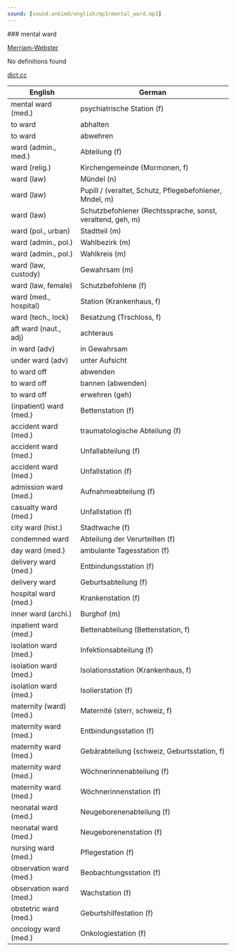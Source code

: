 ```yaml
---
sound: [sound:ankimd/english/mp3/mental_ward.mp3]
---
```


\### mental ward

[Merriam-Webster](https://www.merriam-webster.com/dictionary/mental+ward)

No definitions found

[dict.cc](https://www.dict.cc/mental+ward)

| English        | German       |
| -------------- | ------------ |
| mental ward (med.) | psychiatrische Station (f) |
| to ward | abhalten |
| to ward | abwehren |
| ward (admin., med.) | Abteilung (f) |
| ward (relig.) | Kirchengemeinde (Mormonen, f) |
| ward (law) | Mündel (n) |
| ward (law) | Pupill / (veraltet, Schutz, Pflegebefohlener, Mndel, m) |
| ward (law) | Schutzbefohlener (Rechtssprache, sonst, veraltend, geh, m) |
| ward (pol., urban) | Stadtteil (m) |
| ward (admin., pol.) | Wahlbezirk (m) |
| ward (admin., pol.) | Wahlkreis (m) |
| ward (law, custody) | Gewahrsam (m) |
| ward (law, female) | Schutzbefohlene (f) |
| ward (med., hospital) | Station (Krankenhaus, f) |
| ward (tech., lock) | Besatzung (Trschloss, f) |
| aft ward (naut., adj) | achteraus |
| in ward (adv) | in Gewahrsam |
| under ward (adv) | unter Aufsicht |
| to ward off | abwenden |
| to ward off | bannen (abwenden) |
| to ward off | erwehren (geh) |
| (inpatient) ward (med.) | Bettenstation (f) |
| accident ward (med.) | traumatologische Abteilung (f) |
| accident ward (med.) | Unfallabteilung (f) |
| accident ward (med.) | Unfallstation (f) |
| admission ward (med.) | Aufnahmeabteilung (f) |
| casualty ward (med.) | Unfallstation (f) |
| city ward (hist.) | Stadtwache (f) |
| condemned ward | Abteilung der Verurteilten (f) |
| day ward (med.) | ambulante Tagesstation (f) |
| delivery ward (med.) | Entbindungsstation (f) |
| delivery ward | Geburtsabteilung (f) |
| hospital ward (med.) | Krankenstation (f) |
| inner ward (archi.) | Burghof (m) |
| inpatient ward (med.) | Bettenabteilung (Bettenstation, f) |
| isolation ward (med.) | Infektionsabteilung (f) |
| isolation ward (med.) | Isolationsstation (Krankenhaus, f) |
| isolation ward (med.) | Isolierstation (f) |
| maternity (ward) (med.) | Maternité (sterr, schweiz, f) |
| maternity ward (med.) | Entbindungsstation (f) |
| maternity ward (med.) | Gebärabteilung (schweiz, Geburtsstation, f) |
| maternity ward (med.) | Wöchnerinnenabteilung (f) |
| maternity ward (med.) | Wöchnerinnenstation (f) |
| neonatal ward (med.) | Neugeborenenabteilung (f) |
| neonatal ward (med.) | Neugeborenenstation (f) |
| nursing ward (med.) | Pflegestation (f) |
| observation ward (med.) | Beobachtungsstation (f) |
| observation ward (med.) | Wachstation (f) |
| obstetric ward (med.) | Geburtshilfestation (f) |
| oncology ward (med.) | Onkologiestation (f) |

